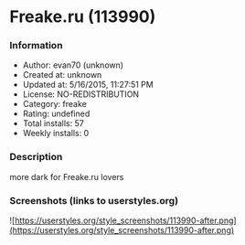 # Freake.ru (113990)

### Information
- Author: evan70 (unknown)
- Created at: unknown
- Updated at: 5/16/2015, 11:27:51 PM
- License: NO-REDISTRIBUTION
- Category: freake
- Rating: undefined
- Total installs: 57
- Weekly installs: 0


### Description
more dark for Freake.ru lovers


### Screenshots (links to userstyles.org)
![https://userstyles.org/style_screenshots/113990-after.png](https://userstyles.org/style_screenshots/113990-after.png)


